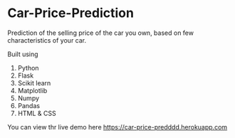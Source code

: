 # Car-Price-Prediction

Prediction of the selling price of the car you own, based on few characteristics of your car.

Built using
1. Python
2. Flask
3. Scikit learn
4. Matplotlib
5. Numpy
6. Pandas
7. HTML & CSS

You can view thr live demo here https://car-price-predddd.herokuapp.com

